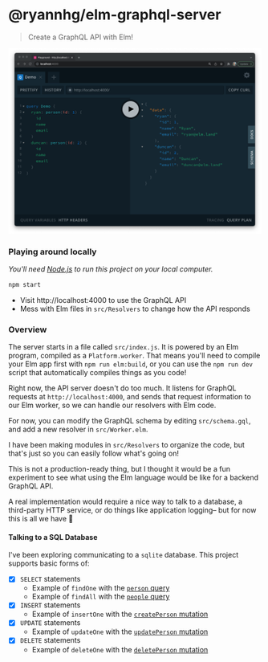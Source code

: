 # @ryannhg/elm-graphql-server
> Create a GraphQL API with Elm!

![A screenshot of a demo query in the GraphQL playground](./screenshot.png)

### Playing around locally

_You'll need [Node.js](https://nodejs.org) to run this project on your local computer._

```bash
npm start
```

- Visit http://localhost:4000 to use the GraphQL API
- Mess with Elm files in `src/Resolvers` to change how the API responds

### Overview

The server starts in a file called `src/index.js`. It is powered by an Elm program, compiled
as a `Platform.worker`. That means you'll need to compile your Elm app first with `npm run elm:build`, or you can use the `npm run dev` script that automatically compiles things as you code!

Right now, the API server doesn't do too much. It listens for GraphQL requests at `http://localhost:4000`, and sends that request information to our Elm worker, so we can handle our resolvers with Elm code.

For now, you can modify the GraphQL schema by editing `src/schema.gql`, and add a new resolver in `src/Worker.elm`.

I have been making modules in `src/Resolvers` to organize the code, but that's just so you can easily follow what's going on!

This is not a production-ready thing, but I thought it would be a fun experiment to see what using the Elm language would be like for a backend GraphQL API.

A real implementation would require a nice way to talk to a database, a third-party HTTP service, or do things like application logging– but for now this is all we have 🙂

#### Talking to a SQL Database

I've been exploring communicating to a `sqlite` database. This project supports basic forms of:

- [x] `SELECT` statements
  - Example of `findOne` with the [`person` query](./src/Resolvers/Query/Person.elm)
  - Example of `findAll` with the [`people` query](./src/Resolvers/Query/People.elm)
- [x] `INSERT` statements
  - Example of `insertOne` with the [`createPerson` mutation](./src/Resolvers/Mutation/CreatePerson.elm)
- [x] `UPDATE` statements
  - Example of `updateOne` with the [`updatePerson` mutation](./src/Resolvers/Mutation/UpdatePerson.elm)
- [x] `DELETE` statements
  - Example of `deleteOne` with the [`deletePerson` mutation](./src/Resolvers/Mutation/DeletePerson.elm)